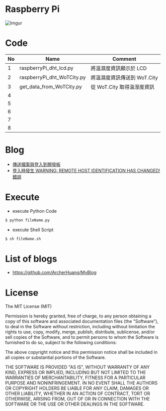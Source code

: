 # Raspberry Pi

![Imgur](http://i.imgur.com/9lOMMCU.png)

Code
==============

|No | Name  | Comment  | 
|---|---|---|
|  1 | raspberryPi_dht_lcd.py | 將溫濕度資訊顯示於 LCD |
|  2 | raspberryPi_dht_WoTCity.py | 將溫濕度資訊傳送到 WoT.City |
|  3 | get_data_from_WoTCity.py | 從 WoT.City 取得溫溼度資訊 |
|  4 |   |  |
|  5 |   |  |
|  6 |   |  |
|  7 |   |  |
|  8 |   |  |

Blog
==============
* [傳送檔案與登入到開發板](http://oranwind.org/-linkit/)
* [登入時發生 WARNING: REMOTE HOST IDENTIFICATION HAS CHANGED! 錯誤](http://oranwind.org/-linkit-smart-7688-deng-ru-shi-fa-sheng-warning-remote-host-identification-has-changed-cuo-wu/)
 
Execute
==============

- execute Python Code
```bash
$ python fileName.py
```

- execute Shell Script
```bash
$ sh fileName.sh
```

List of blogs
==============
* https://github.com/ArcherHuang/MyBlog

License
==============

The MIT License (MIT)

Permission is hereby granted, free of charge, to any person obtaining a copy of this software and associated documentation files (the "Software"), to deal in the Software without restriction, including without limitation the rights to use, copy, modify, merge, publish, distribute, sublicense, and/or sell copies of the Software, and to permit persons to whom the Software is furnished to do so, subject to the following conditions:

The above copyright notice and this permission notice shall be included in all copies or substantial portions of the Software.

THE SOFTWARE IS PROVIDED "AS IS", WITHOUT WARRANTY OF ANY KIND, EXPRESS OR IMPLIED, INCLUDING BUT NOT LIMITED TO THE WARRANTIES OF MERCHANTABILITY, FITNESS FOR A PARTICULAR PURPOSE AND NONINFRINGEMENT. IN NO EVENT SHALL THE AUTHORS OR COPYRIGHT HOLDERS BE LIABLE FOR ANY CLAIM, DAMAGES OR OTHER LIABILITY, WHETHER IN AN ACTION OF CONTRACT, TORT OR OTHERWISE, ARISING FROM, OUT OF OR IN CONNECTION WITH THE SOFTWARE OR THE USE OR OTHER DEALINGS IN THE SOFTWARE.
